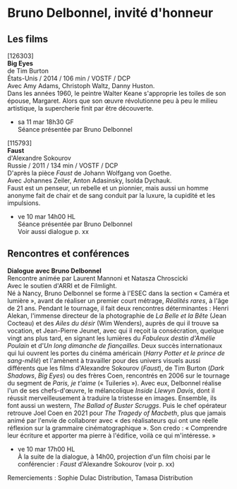 # Bruno Delbonnel, invité d'honneur

## Les films

[126303]  
**Big Eyes**  
de Tim Burton  
États-Unis / 2014 / 106 min / VOSTF / DCP  
Avec Amy Adams, Christoph Waltz, Danny Huston.  
Dans les années 1960, le peintre Walter Keane s'approprie les toiles de son épouse, Margaret. Alors que son œuvre révolutionne peu à peu le milieu artistique, la supercherie finit par être découverte.

- sa 11 mar 18h30 GF  
Séance présentée par Bruno Delbonnel

[115793]  
**Faust**  
d'Alexandre Sokourov  
Russie / 2011 / 134 min / VOSTF / DCP  
D'après la pièce _Faust_ de Johann Wolfgang von Goethe.  
Avec Johannes Zeiler, Anton Adasinsky, Isolda Dychauk.  
Faust est un penseur, un rebelle et un pionnier, mais aussi un homme anonyme fait de chair et de sang conduit par la luxure, la cupidité et les impulsions.

- ve 10 mar 14h00 HL  
Séance présentée par Bruno Delbonnel  
Voir aussi dialogue p. xx

## Rencontres et conférences

**Dialogue avec Bruno Delbonnel**  
Rencontre animée par Laurent Mannoni et Natasza Chroscicki  
Avec le soutien d'ARRI et de Filmlight.  
Né à Nancy, Bruno Delbonnel se forme à l'ESEC dans la section « Caméra et lumière », avant de réaliser un premier court métrage, _Réalités rares_, à l'âge de 21 ans. Pendant le tournage, il fait deux rencontres déterminantes : Henri Alekan, l'immense directeur de la photographie de _La Belle et la Bête_ (Jean Cocteau) et des _Ailes du désir_ (Wim Wenders), auprès de qui il trouve sa vocation, et Jean-Pierre Jeunet, avec qui il reçoit la consécration, quelque vingt ans plus tard, en signant les lumières du _Fabuleux destin d'Amélie Poulain_ et d'_Un long dimanche de fiançailles_. Deux succès internationaux qui lui ouvrent les portes du cinéma américain (_Harry Potter et le prince de sang-mêlé_) et l'amènent à travailler pour des univers visuels aussi différents que les films d'Alexandre Sokourov (_Faust_), de Tim Burton (_Dark Shadows_, _Big Eyes_) ou des frères Coen, rencontrés en 2006 sur le tournage du segment de _Paris, je t'aime_ (« Tuileries »). Avec eux, Delbonnel réalise l'un de ses chefs-d'œuvre, le mélancolique _Inside Llewyn Davis_, dont il réussit merveilleusement à traduire la tristesse en images. Ensemble, ils font aussi un western, _The Ballad of Buster Scruggs_. Puis le chef opérateur retrouve Joel Coen en 2021 pour _The Tragedy of Macbeth_, plus que jamais animé par l'envie de collaborer avec « des réalisateurs qui ont une réelle réflexion sur la grammaire cinématographique ». Son credo : « Comprendre leur écriture et apporter ma pierre à l'édifice, voilà ce qui m'intéresse. »

- ve 10 mar 17h00 HL  
À la suite de la dialogue, à 14h00, projection d'un film choisi par le conférencier : _Faust_ d'Alexandre Sokourov (voir p. xx)

Remerciements : Sophie Dulac Distribution, Tamasa Distribution